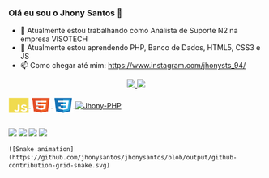 ### Olá eu sou o Jhony Santos 👋


- 🔭 Atualmente estou trabalhando como Analista de Suporte N2 na empresa VISOTECH
- 🌱 Atualmente estou aprendendo PHP, Banco de Dados, HTML5, CSS3 e JS
- 📫 Como chegar até mim: https://www.instagram.com/jhonysts_94/

<div align="center">
  <a href="https://github.com/jhonysantos">
  <img height="180em" src="https://github-readme-stats.vercel.app/api?username=jhonysantos&show_icons=true&theme=dark&include_all_commits=true&count_private=true"/>
  <img height="180em" src="https://github-readme-stats.vercel.app/api/top-langs/?username=jhonysantos&layout=compact&langs_count=7&theme=dark"/>
</div>
<div style="display: inline_block"><br>
  <img align="center" alt="Jhony-Js" height="30" width="40" src="https://raw.githubusercontent.com/devicons/devicon/master/icons/javascript/javascript-plain.svg">
  <img align="center" alt="Jhony-HTML" height="30" width="40" src="https://raw.githubusercontent.com/devicons/devicon/master/icons/html5/html5-original.svg">
  <img align="center" alt="Jhony-CSS" height="30" width="40" src="https://raw.githubusercontent.com/devicons/devicon/master/icons/css3/css3-original.svg">
  <img align="center" alt="Jhony-PHP" height="60" width="70" src="https://cdn.jsdelivr.net/gh/devicons/devicon/icons/php/php-original.svg" />
  
  ##
 
<div> 
  <a href="https://www.youtube.com/c/JhonySantos" target="_blank"><img src="https://img.shields.io/badge/YouTube-FF0000?style=for-the-badge&logo=youtube&logoColor=white" target="_blank"></a>
  <a href="https://www.instagram.com/jhonysts_94/" target="_blank"><img src="https://img.shields.io/badge/-Instagram-%23E4405F?style=for-the-badge&logo=instagram&logoColor=white" target="_blank"></a>
  <a href = "mailto:jhony.cemi@gmail.com"><img src="https://img.shields.io/badge/-Gmail-%23333?style=for-the-badge&logo=gmail&logoColor=white" target="_blank"></a>
  <a href="https://www.linkedin.com/in/jhony-santos-09101994/" target="_blank"><img src="https://img.shields.io/badge/-LinkedIn-%230077B5?style=for-the-badge&logo=linkedin&logoColor=white" target="_blank"></a> 
        
    ![Snake animation](https://github.com/jhonysantos/jhonysantos/blob/output/github-contribution-grid-snake.svg)
  
  </div>
